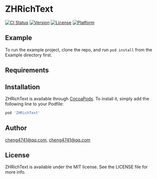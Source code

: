 # ZHRichText

[![CI Status](http://img.shields.io/travis/cheng4741@qq.com/ZHRichText.svg?style=flat)](https://travis-ci.org/cheng4741@qq.com/ZHRichText)
[![Version](https://img.shields.io/cocoapods/v/ZHRichText.svg?style=flat)](http://cocoapods.org/pods/ZHRichText)
[![License](https://img.shields.io/cocoapods/l/ZHRichText.svg?style=flat)](http://cocoapods.org/pods/ZHRichText)
[![Platform](https://img.shields.io/cocoapods/p/ZHRichText.svg?style=flat)](http://cocoapods.org/pods/ZHRichText)

## Example

To run the example project, clone the repo, and run `pod install` from the Example directory first.

## Requirements

## Installation

ZHRichText is available through [CocoaPods](http://cocoapods.org). To install
it, simply add the following line to your Podfile:

```ruby
pod 'ZHRichText'
```

## Author

cheng4741@qq.com, cheng4741@qq.com

## License

ZHRichText is available under the MIT license. See the LICENSE file for more info.

